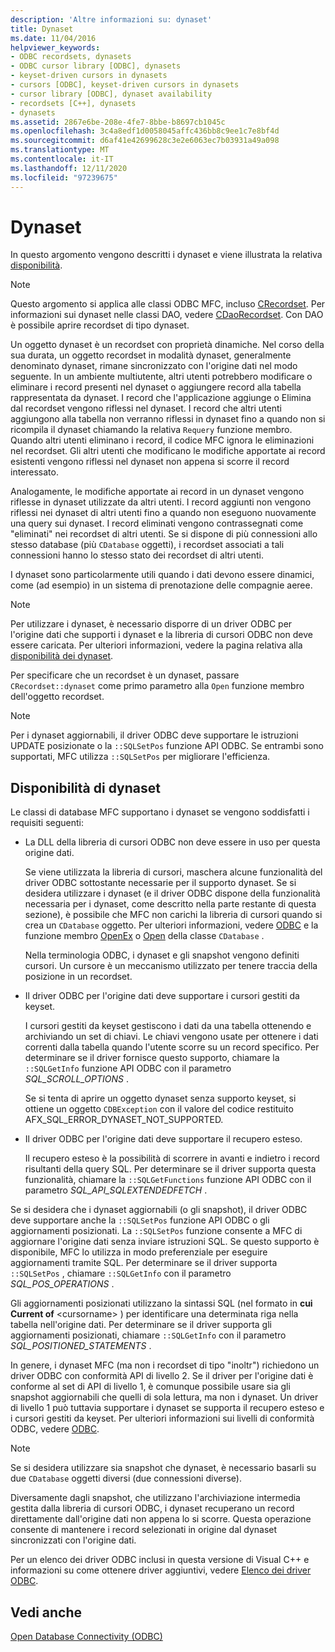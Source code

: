 ```yaml
---
description: 'Altre informazioni su: dynaset'
title: Dynaset
ms.date: 11/04/2016
helpviewer_keywords:
- ODBC recordsets, dynasets
- ODBC cursor library [ODBC], dynasets
- keyset-driven cursors in dynasets
- cursors [ODBC], keyset-driven cursors in dynasets
- cursor library [ODBC], dynaset availability
- recordsets [C++], dynasets
- dynasets
ms.assetid: 2867e6be-208e-4fe7-8bbe-b8697cb1045c
ms.openlocfilehash: 3c4a8edf1d0058045affc436bb8c9ee1c7e8bf4d
ms.sourcegitcommit: d6af41e42699628c3e2e6063ec7b03931a49a098
ms.translationtype: MT
ms.contentlocale: it-IT
ms.lasthandoff: 12/11/2020
ms.locfileid: "97239675"
---
```

# <a name="dynaset"></a>Dynaset

In questo argomento vengono descritti i dynaset e viene illustrata la relativa [disponibilità](#_core_availability_of_dynasets).

> [!NOTE]
> Questo argomento si applica alle classi ODBC MFC, incluso [CRecordset](../../mfc/reference/crecordset-class.md). Per informazioni sui dynaset nelle classi DAO, vedere [CDaoRecordset](../../mfc/reference/cdaorecordset-class.md). Con DAO è possibile aprire recordset di tipo dynaset.

Un oggetto dynaset è un recordset con proprietà dinamiche. Nel corso della sua durata, un oggetto recordset in modalità dynaset, generalmente denominato dynaset, rimane sincronizzato con l'origine dati nel modo seguente. In un ambiente multiutente, altri utenti potrebbero modificare o eliminare i record presenti nel dynaset o aggiungere record alla tabella rappresentata da dynaset. I record che l'applicazione aggiunge o Elimina dal recordset vengono riflessi nel dynaset. I record che altri utenti aggiungono alla tabella non verranno riflessi in dynaset fino a quando non si ricompila il dynaset chiamando la relativa `Requery` funzione membro. Quando altri utenti eliminano i record, il codice MFC ignora le eliminazioni nel recordset. Gli altri utenti che modificano le modifiche apportate ai record esistenti vengono riflessi nel dynaset non appena si scorre il record interessato.

Analogamente, le modifiche apportate ai record in un dynaset vengono riflesse in dynaset utilizzate da altri utenti. I record aggiunti non vengono riflessi nei dynaset di altri utenti fino a quando non eseguono nuovamente una query sui dynaset. I record eliminati vengono contrassegnati come "eliminati" nei recordset di altri utenti. Se si dispone di più connessioni allo stesso database (più `CDatabase` oggetti), i recordset associati a tali connessioni hanno lo stesso stato dei recordset di altri utenti.

I dynaset sono particolarmente utili quando i dati devono essere dinamici, come (ad esempio) in un sistema di prenotazione delle compagnie aeree.

> [!NOTE]
> Per utilizzare i dynaset, è necessario disporre di un driver ODBC per l'origine dati che supporti i dynaset e la libreria di cursori ODBC non deve essere caricata. Per ulteriori informazioni, vedere la pagina relativa alla [disponibilità dei dynaset](#_core_availability_of_dynasets).

Per specificare che un recordset è un dynaset, passare `CRecordset::dynaset` come primo parametro alla `Open` funzione membro dell'oggetto recordset.

> [!NOTE]
> Per i dynaset aggiornabili, il driver ODBC deve supportare le istruzioni UPDATE posizionate o la `::SQLSetPos` funzione API ODBC. Se entrambi sono supportati, MFC utilizza `::SQLSetPos` per migliorare l'efficienza.

## <a name="availability-of-dynasets"></a><a name="_core_availability_of_dynasets"></a> Disponibilità di dynaset

Le classi di database MFC supportano i dynaset se vengono soddisfatti i requisiti seguenti:

- La DLL della libreria di cursori ODBC non deve essere in uso per questa origine dati.

   Se viene utilizzata la libreria di cursori, maschera alcune funzionalità del driver ODBC sottostante necessarie per il supporto dynaset. Se si desidera utilizzare i dynaset (e il driver ODBC dispone della funzionalità necessaria per i dynaset, come descritto nella parte restante di questa sezione), è possibile che MFC non carichi la libreria di cursori quando si crea un `CDatabase` oggetto. Per ulteriori informazioni, vedere [ODBC](../../data/odbc/odbc-basics.md) e la funzione membro [OpenEx](../../mfc/reference/cdatabase-class.md#openex) o [Open](../../mfc/reference/cdatabase-class.md#open) della classe `CDatabase` .

   Nella terminologia ODBC, i dynaset e gli snapshot vengono definiti cursori. Un cursore è un meccanismo utilizzato per tenere traccia della posizione in un recordset.

- Il driver ODBC per l'origine dati deve supportare i cursori gestiti da keyset.

   I cursori gestiti da keyset gestiscono i dati da una tabella ottenendo e archiviando un set di chiavi. Le chiavi vengono usate per ottenere i dati correnti dalla tabella quando l'utente scorre su un record specifico. Per determinare se il driver fornisce questo supporto, chiamare la `::SQLGetInfo` funzione API ODBC con il parametro *SQL_SCROLL_OPTIONS* .

   Se si tenta di aprire un oggetto dynaset senza supporto keyset, si ottiene un oggetto `CDBException` con il valore del codice restituito AFX_SQL_ERROR_DYNASET_NOT_SUPPORTED.

- Il driver ODBC per l'origine dati deve supportare il recupero esteso.

   Il recupero esteso è la possibilità di scorrere in avanti e indietro i record risultanti della query SQL. Per determinare se il driver supporta questa funzionalità, chiamare la `::SQLGetFunctions` funzione API ODBC con il parametro *SQL_API_SQLEXTENDEDFETCH* .

Se si desidera che i dynaset aggiornabili (o gli snapshot), il driver ODBC deve supportare anche la `::SQLSetPos` funzione API ODBC o gli aggiornamenti posizionati. La `::SQLSetPos` funzione consente a MFC di aggiornare l'origine dati senza inviare istruzioni SQL. Se questo supporto è disponibile, MFC lo utilizza in modo preferenziale per eseguire aggiornamenti tramite SQL. Per determinare se il driver supporta `::SQLSetPos` , chiamare `::SQLGetInfo` con il parametro *SQL_POS_OPERATIONS* .

Gli aggiornamenti posizionati utilizzano la sintassi SQL (nel formato in **cui Current of** \<cursorname> ) per identificare una determinata riga nella tabella nell'origine dati. Per determinare se il driver supporta gli aggiornamenti posizionati, chiamare `::SQLGetInfo` con il parametro *SQL_POSITIONED_STATEMENTS* .

In genere, i dynaset MFC (ma non i recordset di tipo "inoltr") richiedono un driver ODBC con conformità API di livello 2. Se il driver per l'origine dati è conforme al set di API di livello 1, è comunque possibile usare sia gli snapshot aggiornabili che quelli di sola lettura, ma non i dynaset. Un driver di livello 1 può tuttavia supportare i dynaset se supporta il recupero esteso e i cursori gestiti da keyset. Per ulteriori informazioni sui livelli di conformità ODBC, vedere [ODBC](../../data/odbc/odbc-basics.md).

> [!NOTE]
> Se si desidera utilizzare sia snapshot che dynaset, è necessario basarli su due `CDatabase` oggetti diversi (due connessioni diverse).

Diversamente dagli snapshot, che utilizzano l'archiviazione intermedia gestita dalla libreria di cursori ODBC, i dynaset recuperano un record direttamente dall'origine dati non appena lo si scorre. Questa operazione consente di mantenere i record selezionati in origine dal dynaset sincronizzati con l'origine dati.

Per un elenco dei driver ODBC inclusi in questa versione di Visual C++ e informazioni su come ottenere driver aggiuntivi, vedere [Elenco dei driver ODBC](../../data/odbc/odbc-driver-list.md).

## <a name="see-also"></a>Vedi anche

[Open Database Connectivity (ODBC)](../../data/odbc/open-database-connectivity-odbc.md)

